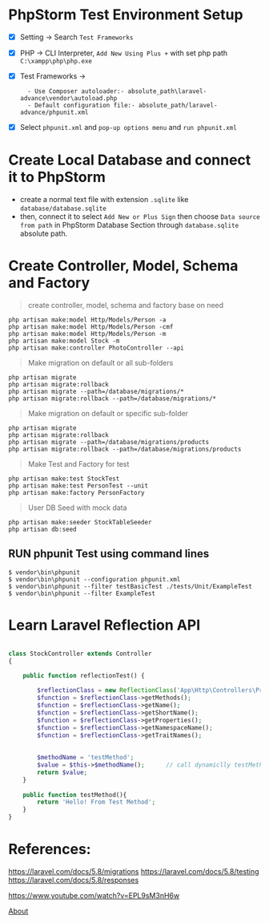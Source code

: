 
# PhpStorm Test Environment Setup

- [X] Setting -> Search `Test Frameworks`
- [X] PHP -> CLI Interpreter, `Add New Using Plus +` with set php path `C:\xampp\php\php.exe` 
- [X] Test Frameworks ->
    
        - Use Composer autoloader:- absolute_path\laravel-advance\vendor\autoload.php
        - Default configuration file:- absolute_path/laravel-advance/phpunit.xml
        
- [X] Select `phpunit.xml` and `pop-up options menu` and `run phpunit.xml`



# Create Local Database and connect it to PhpStorm

- create a normal text file with extension `.sqlite` like `database/database.sqlite`
- then, connect it to select `Add New or Plus Sign` then choose `Data source from path` in PhpStorm Database Section through `database.sqlite` absolute path.



# Create Controller, Model, Schema and Factory

> create controller, model, schema and factory base on need

    php artisan make:model Http/Models/Person -a
    php artisan make:model Http/Models/Person -cmf
    php artisan make:model Http/Models/Person -m
    php artisan make:model Stock -m
    php artisan make:controller PhotoController --api


> Make migration on default or all sub-folders 

    php artisan migrate
    php artisan migrate:rollback
    php artisan migrate --path=/database/migrations/*
    php artisan migrate:rollback --path=/database/migrations/*


> Make migration on default or specific sub-folder 

    php artisan migrate
    php artisan migrate:rollback
    php artisan migrate --path=/database/migrations/products
    php artisan migrate:rollback --path=/database/migrations/products



> Make Test and Factory for test

    php artisan make:test StockTest
    php artisan make:test PersonTest --unit
    php artisan make:factory PersonFactory


> User DB Seed with mock data

    php artisan make:seeder StockTableSeeder
    php artisan db:seed



## RUN phpunit Test using command lines
    
    $ vendor\bin\phpunit
    $ vendor\bin\phpunit --configuration phpunit.xml
    $ vendor\bin\phpunit --filter testBasicTest ./tests/Unit/ExampleTest
    $ vendor\bin\phpunit --filter ExampleTest



# Learn Laravel Reflection API



```php

class StockController extends Controller
{

    public function reflectionTest() {
    
        $reflectionClass = new ReflectionClass('App\Http\Controllers\Products\StockController');        // Pass NameSpace
        $function = $reflectionClass->getMethods();
        $function = $reflectionClass->getName();
        $function = $reflectionClass->getShortName();
        $function = $reflectionClass->getProperties();
        $function = $reflectionClass->getNamespaceName();
        $function = $reflectionClass->getTraitNames();
        
        
        $methodName = 'testMethod';
        $value = $this->$methodName();      // call dynamiclly testMethod() function
        return $value;
    }
    
    public function testMethod(){
        return 'Hello! From Test Method';
    }
}
```


# References:

https://laravel.com/docs/5.8/migrations
https://laravel.com/docs/5.8/testing
https://laravel.com/docs/5.8/responses

https://www.youtube.com/watch?v=EPL9sM3nH6w


<a href="{{ route('actBook', $room->id, serialize($array)) }}" class="btn btn-default">About</a>

